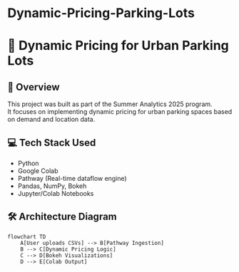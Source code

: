 # Dynamic-Pricing-Parking-Lots   
# 🚗 Dynamic Pricing for Urban Parking Lots

## 📌 Overview

This project was built as part of the Summer Analytics 2025 program.  
It focuses on implementing dynamic pricing for urban parking spaces based on demand and location data.

## 💻 Tech Stack Used

- Python
- Google Colab
- Pathway (Real-time dataflow engine)
- Pandas, NumPy, Bokeh
- Jupyter/Colab Notebooks

## 🛠️ Architecture Diagram

```mermaid
flowchart TD
    A[User uploads CSVs] --> B[Pathway Ingestion]
    B --> C[Dynamic Pricing Logic]
    C --> D[Bokeh Visualizations]
    D --> E[Colab Output]
